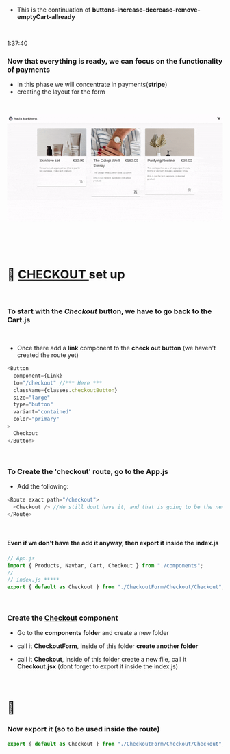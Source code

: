 <!-- # 🍯

<br>

#### Small notice:

> After 7 months of teaching myself blender, I am back to code, So this is one of the several projects I am preparing to get back in shape :).

<br>
[<img src="/src/img/undefined_first_commerceTests_beforeAdding-Products.jpg"/>]()
<br>

#### [NOTES : interesting](./src/Interesting.md)

<br>

# CREDITS:

Big thanks to **[Adrian Hajdin](https://github.com/adrianhajdin)** , for sharing this **Great tutorial** on how to set up an E-commerce store using: React | Commerce.js and Stripe.


>**NOTE** THE TEACHER tells that if we are using PROPS too much, the solution for it, is React Context

- But he is not going to use it in this project because we dont have many functions.

- I will create a recap react context soon (based in my school lessons)


-->

<br>

- This is the continuation of **buttons-increase-decrease-remove-emptyCart-allready**

<br>

1:37:40

### Now that everything is ready, we can focus on the functionality of payments

- In this phase we will concentrate in payments(**stripe**)
- creating the layout for the form

<br>

[<img src="/src/img/result_buttons_success.gif"/>]()

<br>

<br>
<br>

# 🥥 <u>CHECKOUT </u> set up

<br>

### To start with the _Checkout_ button, we have to go back to the Cart.js

<br>

- Once there add a **link** component to the **check out button** (we haven't created the route yet)

```javascript
<Button
  component={Link}
  to="/checkout" //*** Here ***
  className={classes.checkoutButton}
  size="large"
  type="button"
  variant="contained"
  color="primary"
>
  Checkout
</Button>
```

<br>

### To Create the 'checkout' route, go to the App.js

- Add the following:

```javascript
<Route exact path="/checkout">
  <Checkout /> //We still dont have it, and that is going to be the next step
</Route>
```

<br>

#### Even if we don't have the <Checkout/> add it anyway, then export it inside the index.js

```javascript
// App.js
import { Products, Navbar, Cart, Checkout } from "./components";
//
// index.js *****
export { default as Checkout } from "./CheckoutForm/Checkout/Checkout";
```

<br>

### Create the <u>Checkout</u> component

- Go to the **components folder** and create a new folder

- call it **CheckoutForm**, inside of this folder **create another folder**

- call it **Checkout**, inside of this folder create a new file, call it **Checkout.jsx** (dont forget to export it inside the index.js)

<br>

# 🥥

### Now export it (so to be used inside the route)

```javascript
export { default as Checkout } from "./CheckoutForm/Checkout/Checkout";
```

<br>
<br>
